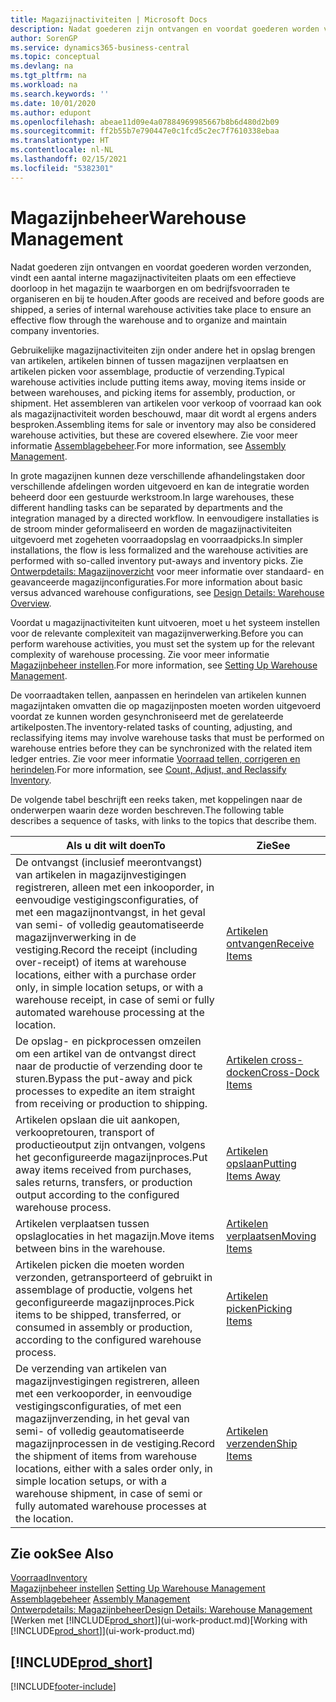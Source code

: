 ```yaml
---
title: Magazijnactiviteiten | Microsoft Docs
description: Nadat goederen zijn ontvangen en voordat goederen worden verzonden, vindt een aantal interne magazijnactiviteiten plaats om een effectieve doorloop in het magazijn te waarborgen en om bedrijfsvoorraden te organiseren en bij te houden.
author: SorenGP
ms.service: dynamics365-business-central
ms.topic: conceptual
ms.devlang: na
ms.tgt_pltfrm: na
ms.workload: na
ms.search.keywords: ''
ms.date: 10/01/2020
ms.author: edupont
ms.openlocfilehash: abeae11d09e4a07884969985667b8b6d480d2b09
ms.sourcegitcommit: ff2b55b7e790447e0c1fcd5c2ec7f7610338ebaa
ms.translationtype: HT
ms.contentlocale: nl-NL
ms.lasthandoff: 02/15/2021
ms.locfileid: "5382301"
---
```

# <a name="warehouse-management"></a><span data-ttu-id="f8b56-103">Magazijnbeheer</span><span class="sxs-lookup"><span data-stu-id="f8b56-103">Warehouse Management</span></span>
<span data-ttu-id="f8b56-104">Nadat goederen zijn ontvangen en voordat goederen worden verzonden, vindt een aantal interne magazijnactiviteiten plaats om een effectieve doorloop in het magazijn te waarborgen en om bedrijfsvoorraden te organiseren en bij te houden.</span><span class="sxs-lookup"><span data-stu-id="f8b56-104">After goods are received and before goods are shipped, a series of internal warehouse activities take place to ensure an effective flow through the warehouse and to organize and maintain company inventories.</span></span>

<span data-ttu-id="f8b56-105">Gebruikelijke magazijnactiviteiten zijn onder andere het in opslag brengen van artikelen, artikelen binnen of tussen magazijnen verplaatsen en artikelen picken voor assemblage, productie of verzending.</span><span class="sxs-lookup"><span data-stu-id="f8b56-105">Typical warehouse activities include putting items away, moving items inside or between warehouses, and picking items for assembly, production, or shipment.</span></span> <span data-ttu-id="f8b56-106">Het assembleren van artikelen voor verkoop of voorraad kan ook als magazijnactiviteit worden beschouwd, maar dit wordt al ergens anders besproken.</span><span class="sxs-lookup"><span data-stu-id="f8b56-106">Assembling items for sale or inventory may also be considered warehouse activities, but these are covered elsewhere.</span></span> <span data-ttu-id="f8b56-107">Zie voor meer informatie [Assemblagebeheer](assembly-assemble-items.md).</span><span class="sxs-lookup"><span data-stu-id="f8b56-107">For more information, see [Assembly Management](assembly-assemble-items.md).</span></span>  

<span data-ttu-id="f8b56-108">In grote magazijnen kunnen deze verschillende afhandelingstaken door verschillende afdelingen worden uitgevoerd en kan de integratie worden beheerd door een gestuurde werkstroom.</span><span class="sxs-lookup"><span data-stu-id="f8b56-108">In large warehouses, these different handling tasks can be separated by departments and the integration managed by a directed workflow.</span></span> <span data-ttu-id="f8b56-109">In eenvoudigere installaties is de stroom minder geformaliseerd en worden de magazijnactiviteiten uitgevoerd met zogeheten voorraadopslag en voorraadpicks.</span><span class="sxs-lookup"><span data-stu-id="f8b56-109">In simpler installations, the flow is less formalized and the warehouse activities are performed with so-called inventory put-aways and inventory picks.</span></span> <span data-ttu-id="f8b56-110">Zie [Ontwerpdetails: Magazijnoverzicht](design-details-warehouse-overview.md) voor meer informatie over standaard- en geavanceerde magazijnconfiguraties.</span><span class="sxs-lookup"><span data-stu-id="f8b56-110">For more information about basic versus advanced warehouse configurations, see [Design Details: Warehouse Overview](design-details-warehouse-overview.md).</span></span>

<span data-ttu-id="f8b56-111">Voordat u magazijnactiviteiten kunt uitvoeren, moet u het systeem instellen voor de relevante complexiteit van magazijnverwerking.</span><span class="sxs-lookup"><span data-stu-id="f8b56-111">Before you can perform warehouse activities, you must set the system up for the relevant complexity of warehouse processing.</span></span> <span data-ttu-id="f8b56-112">Zie voor meer informatie [Magazijnbeheer instellen](warehouse-setup-warehouse.md).</span><span class="sxs-lookup"><span data-stu-id="f8b56-112">For more information, see [Setting Up Warehouse Management](warehouse-setup-warehouse.md).</span></span>

<span data-ttu-id="f8b56-113">De voorraadtaken tellen, aanpassen en herindelen van artikelen kunnen magazijntaken omvatten die op magazijnposten moeten worden uitgevoerd voordat ze kunnen worden gesynchroniseerd met de gerelateerde artikelposten.</span><span class="sxs-lookup"><span data-stu-id="f8b56-113">The inventory-related tasks of counting, adjusting, and reclassifying items may involve warehouse tasks that must be performed on warehouse entries before they can be synchronized with the related item ledger entries.</span></span> <span data-ttu-id="f8b56-114">Zie voor meer informatie [Voorraad tellen, corrigeren en herindelen](inventory-how-count-adjust-reclassify.md).</span><span class="sxs-lookup"><span data-stu-id="f8b56-114">For more information, see [Count, Adjust, and Reclassify Inventory](inventory-how-count-adjust-reclassify.md).</span></span>

 <span data-ttu-id="f8b56-115">De volgende tabel beschrijft een reeks taken, met koppelingen naar de onderwerpen waarin deze worden beschreven.</span><span class="sxs-lookup"><span data-stu-id="f8b56-115">The following table describes a sequence of tasks, with links to the topics that describe them.</span></span>   

|<span data-ttu-id="f8b56-116">**Als u dit wilt doen**</span><span class="sxs-lookup"><span data-stu-id="f8b56-116">**To**</span></span>|<span data-ttu-id="f8b56-117">**Zie**</span><span class="sxs-lookup"><span data-stu-id="f8b56-117">**See**</span></span>|  
|------------|-------------|  
|<span data-ttu-id="f8b56-118">De ontvangst (inclusief meerontvangst) van artikelen in magazijnvestigingen registreren, alleen met een inkooporder, in eenvoudige vestigingsconfiguraties, of met een magazijnontvangst, in het geval van semi- of volledig geautomatiseerde magazijnverwerking in de vestiging.</span><span class="sxs-lookup"><span data-stu-id="f8b56-118">Record the receipt (including over-receipt) of items at warehouse locations, either with a purchase order only, in simple location setups, or with a warehouse receipt, in case of semi or fully automated warehouse processing at the location.</span></span>|[<span data-ttu-id="f8b56-119">Artikelen ontvangen</span><span class="sxs-lookup"><span data-stu-id="f8b56-119">Receive Items</span></span>](warehouse-how-receive-items.md)|
|<span data-ttu-id="f8b56-120">De opslag- en pickprocessen omzeilen om een artikel van de ontvangst direct naar de productie of verzending door te sturen.</span><span class="sxs-lookup"><span data-stu-id="f8b56-120">Bypass the put-away and pick processes to expedite an item straight from receiving or production to shipping.</span></span>|[<span data-ttu-id="f8b56-121">Artikelen cross-docken</span><span class="sxs-lookup"><span data-stu-id="f8b56-121">Cross-Dock Items</span></span>](warehouse-how-to-cross-dock-items.md)|    
|<span data-ttu-id="f8b56-122">Artikelen opslaan die uit aankopen, verkoopretouren, transport of productieoutput zijn ontvangen, volgens het geconfigureerde magazijnproces.</span><span class="sxs-lookup"><span data-stu-id="f8b56-122">Put away items received from purchases, sales returns, transfers, or production output according to the configured warehouse process.</span></span>|[<span data-ttu-id="f8b56-123">Artikelen opslaan</span><span class="sxs-lookup"><span data-stu-id="f8b56-123">Putting Items Away</span></span>](warehouse-put-away-items.md)|
|<span data-ttu-id="f8b56-124">Artikelen verplaatsen tussen opslaglocaties in het magazijn.</span><span class="sxs-lookup"><span data-stu-id="f8b56-124">Move items between bins in the warehouse.</span></span>|[<span data-ttu-id="f8b56-125">Artikelen verplaatsen</span><span class="sxs-lookup"><span data-stu-id="f8b56-125">Moving Items</span></span>](warehouse-move-items.md)|
|<span data-ttu-id="f8b56-126">Artikelen picken die moeten worden verzonden, getransporteerd of gebruikt in assemblage of productie, volgens het geconfigureerde magazijnproces.</span><span class="sxs-lookup"><span data-stu-id="f8b56-126">Pick items to be shipped, transferred, or consumed in assembly or production, according to the configured warehouse process.</span></span>|[<span data-ttu-id="f8b56-127">Artikelen picken</span><span class="sxs-lookup"><span data-stu-id="f8b56-127">Picking Items</span></span>](warehouse-pick-items.md)|
|<span data-ttu-id="f8b56-128">De verzending van artikelen van magazijnvestigingen registreren, alleen met een verkooporder, in eenvoudige vestigingsconfiguraties, of met een magazijnverzending, in het geval van semi- of volledig geautomatiseerde magazijnprocessen in de vestiging.</span><span class="sxs-lookup"><span data-stu-id="f8b56-128">Record the shipment of items from warehouse locations, either with a sales order only, in simple location setups, or with a warehouse shipment, in case of semi or fully automated warehouse processes at the location.</span></span>|[<span data-ttu-id="f8b56-129">Artikelen verzenden</span><span class="sxs-lookup"><span data-stu-id="f8b56-129">Ship Items</span></span>](warehouse-how-ship-items.md)|  

## <a name="see-also"></a><span data-ttu-id="f8b56-130">Zie ook</span><span class="sxs-lookup"><span data-stu-id="f8b56-130">See Also</span></span>  
[<span data-ttu-id="f8b56-131">Voorraad</span><span class="sxs-lookup"><span data-stu-id="f8b56-131">Inventory</span></span>](inventory-manage-inventory.md)  
<span data-ttu-id="f8b56-132">[Magazijnbeheer instellen](warehouse-setup-warehouse.md)   </span><span class="sxs-lookup"><span data-stu-id="f8b56-132">[Setting Up Warehouse Management](warehouse-setup-warehouse.md)   </span></span>  
<span data-ttu-id="f8b56-133">[Assemblagebeheer](assembly-assemble-items.md)  </span><span class="sxs-lookup"><span data-stu-id="f8b56-133">[Assembly Management](assembly-assemble-items.md)  </span></span>  
[<span data-ttu-id="f8b56-134">Ontwerpdetails: Magazijnbeheer</span><span class="sxs-lookup"><span data-stu-id="f8b56-134">Design Details: Warehouse Management</span></span>](design-details-warehouse-management.md)  
<span data-ttu-id="f8b56-135">[Werken met [!INCLUDE[prod_short](includes/prod_short.md)]](ui-work-product.md)</span><span class="sxs-lookup"><span data-stu-id="f8b56-135">[Working with [!INCLUDE[prod_short](includes/prod_short.md)]](ui-work-product.md)</span></span>  

## [!INCLUDE[prod_short](includes/free_trial_md.md)]  


[!INCLUDE[footer-include](includes/footer-banner.md)]